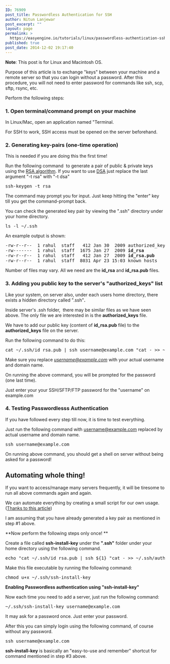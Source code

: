 ```yaml
---
ID: 76909
post_title: Passwordless Authentication for SSH
author: Nitun Lanjewar
post_excerpt: ""
layout: page
permalink: >
  https://easyengine.io/tutorials/linux/passwordless-authentication-ssh/
published: true
post_date: 2014-12-02 19:17:40
---
```

<strong>Note</strong>: This post is for Linux and Macintosh OS.

Purpose of this article is to exchange "keys" between your machine and a remote server so that you can login without a password. After this procedure, you will not need to enter password for commands like ssh, scp, sftp, rsync, etc.

Perform the following steps:
<h3>1. Open terminal/command prompt on your machine</h3>
In Linux/Mac, open an application named "Terminal.

For SSH to work, SSH access must be opened on the server beforehand.
<h3>2. Generating key-pairs (one-time operation)</h3>
This is needed if you are doing this the first time!

Run the following command  to generate a pair of public &amp; private keys using the <a href="http://en.wikipedia.org/wiki/RSA">RSA algorithm</a>. If you want to use <a href="http://en.wikipedia.org/wiki/Digital_Signature_Algorithm">DSA</a> just replace the last argument "-t rsa" with "-t dsa"
<pre>ssh-keygen -t rsa</pre>
The command may prompt you for input. Just keep hitting the "enter" key till you get the command-prompt back.

You can check the generated key pair by viewing the ".ssh" directory under your home directory.
<pre>ls -l ~/.ssh</pre>
An example output is shown:
<pre>-rw-r--r--  1 rahul  staff   412 Jan 30  2009 authorized_keys
-rw-------  1 rahul  staff  1675 Jan 27  2009 <strong>id_rsa</strong>
-rw-r--r--  1 rahul  staff   412 Jan 27  2009 <strong>id_rsa.pub</strong>
-rw-r--r--  1 rahul  staff  8031 Apr 23 15:03 known_hosts</pre>
Number of files may vary. All we need are the <strong>id_rsa</strong> and <strong>id_rsa.pub</strong> files.
<h3>3. Adding you public key to the server's "authorized_keys" list</h3>
Like your system, on server also, under each users home directory, there exists a hidden directory called ".ssh"<strong>.</strong>

Inside server's .ssh folder,  there may be similar files as we have seen above. The only file we are interested in is the <strong>authorized_keys</strong> file.

We have to add our public key (content of <strong>id_rsa.pub</strong> file) to the <strong>authorized_keys</strong> file on the server.

Run the following command to do this:
<pre>cat ~/.ssh/id_rsa.pub | ssh username@example.com "cat - &gt;&gt; ~/.ssh/authorized_keys"</pre>
Make sure you replace <em>username@example.com</em> with your actual username and domain name.

On running the above command, you will be prompted for the password (one last time).

Just enter your your SSH/SFTP/FTP password for the "username" on example.com
<h3>4. Testing Passwordlesss Authentication</h3>
If you have followed every step till now, it is time to test everything.

Just run the following command with username@example.com replaced by actual username and domain name.
<pre>ssh username@example.com</pre>
On running above command, you should get a shell on server without being asked for a password!
<h2>Automating whole thing!</h2>
If you want to access/manage many servers frequently, it will be tiresome to run all above commands again and again.

We can automate everything by creating a small script for our own usage. (<a href="http://www.cmmichael.com/blog/2007/01/18/ssh-passwordless-authentication">Thanks to this article</a>)

I am assuming that you have already generated a key pair as mentioned in step #1 above.

**Now perform the following steps only once! **

Create a file called <strong>ssh-install-key</strong> under the <strong>".ssh"</strong> folder under your home directory using the following command.
<pre>echo "cat ~/.ssh/id_rsa.pub | ssh ${1} "cat - &gt;&gt; ~/.ssh/authorized_keys""  &gt;  ~/.ssh/ssh-install-key</pre>
Make this file executable by running the following command:
<pre>chmod u+x ~/.ssh/ssh-install-key</pre>
<strong>Enabling Passwordless authentication using "ssh-install-key"</strong>

Now each time you need to add a server, just run the following command:
<pre>~/.ssh/ssh-install-key username@example.com</pre>
It may ask for a password once. Just enter your password.

After this you can simply login using the following command, of course without any password.
<pre>ssh username@example.com</pre>
<strong>ssh-install-key</strong> is basically an "easy-to-use and remember" shortcut for command mentioned in step #3 above.